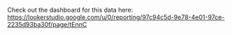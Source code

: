 Check out the dashboard for this data here:
https://lookerstudio.google.com/u/0/reporting/97c94c5d-9e78-4e01-97ce-2235d93ba30f/page/tEnnC
